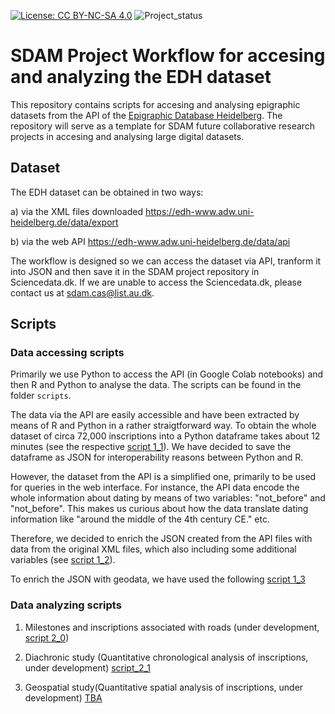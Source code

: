 [![License: CC BY-NC-SA 4.0](https://licensebuttons.net/l/by-nc-sa/4.0/80x15.png "Creative Commons License CC BY-NC-SA 4.0")](https://creativecommons.org/licenses/by-nc-sa/4.0/)
![Project_status](https://img.shields.io/badge/status-in__progress-brightgreen "Project status logo")


# SDAM Project Workflow for accesing and analyzing the EDH dataset

This repository contains scripts for accesing and analysing epigraphic datasets from the API of the [Epigraphic Database Heidelberg](https://edh-www.adw.uni-heidelberg.de/data/api).
The repository will serve as a template for SDAM future collaborative research projects in accesing and analysing large digital datasets.

## Dataset 
The EDH dataset can be obtained in two ways:

a) via the XML files downloaded https://edh-www.adw.uni-heidelberg.de/data/export

b) via the web API https://edh-www.adw.uni-heidelberg.de/data/api

The workflow is designed so we can access the dataset via API, tranform it into JSON and then save it in the SDAM project repository in Sciencedata.dk. If we are unable to access the Sciencedata.dk, please contact us at sdam.cas@list.au.dk.

## Scripts

### Data accessing scripts
Primarily we use Python to access the API (in Google Colab notebooks) and then R and Python to analyse the data. The scripts can be found in the folder ```scripts```.

The data via the API are easily accessible and have been extracted by means of R and Python in a rather straigtforward way. To obtain the whole dataset of circa 72,000 inscriptions into a Python dataframe takes about 12 minutes (see the respective [script 1_1](https://github.com/sdam-au/edh_workflow/blob/master/scripts/1_1_py_EXTRACTION_edh-inscriptions-from-web-api.ipynb)). We have decided to save the dataframe as JSON for interoperability reasons between Python and R.

However, the dataset from the API is a simplified one, primarily to be used for queries in the web interface. For instance, the API data encode the whole information about dating by means of two variables: "not_before" and "not_before". This makes us curious about how the data translate dating information like "around the middle of the 4th century CE." etc. 

Therefore, we decided to enrich the JSON created from the API files with data from the original XML files, which also including some additional variables (see [script 1_2](https://github.com/sdam-au/edh_workflow/blob/master/scripts/1_2_py_EXTRACTION_edh-xml_files.ipynb)).

To enrich the JSON with geodata, we have used the following [script 1_3](https://github.com/sdam-au/edh_workflow/blob/master/scripts/1_3_py_MERGING_API_GEO_and_XML.ipynb)

### Data analyzing scripts 

1. Milestones and inscriptions associated with roads (under development,
[script 2_0](https://github.com/sdam-au/edh_workflow/blob/master/scripts/2_py_MILESTONES.ipynb))

2. Diachronic study (Quantitative chronological analysis of inscriptions, under development)
[script_2_1](https://github.com/sdam-au/edh_workflow/blob/0e59a532fe3201249ba4700d8451c24d5d79e2c4/scripts/2_py_DIACHRONICAL-ANALYSIS.ipynb)

3. Geospatial study(Quantitative spatial analysis of inscriptions, under development)
[TBA]()





